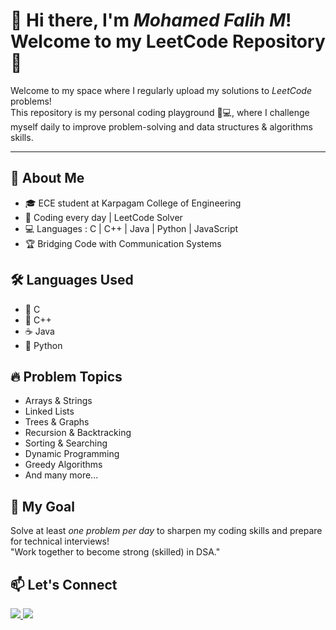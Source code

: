 # 👋 Hi there, I'm *Mohamed Falih M*! Welcome to my LeetCode Repository 🚀

Welcome to my space where I regularly upload my solutions to *LeetCode* problems!  
This repository is my personal coding playground 🧠💻, where I challenge myself daily to improve problem-solving and data structures & algorithms skills.

---

## 🔧 About Me

- 🎓 ECE student at Karpagam College of Engineering
- 🧠 Coding every day | LeetCode Solver 
- 💻 Languages : C | C++ | Java | Python | JavaScript  
- 🏆 Bridging Code with Communication Systems

## 🛠 Languages Used

- 💙 C  
- 💚 C++  
- ☕ Java  
- 🐍 Python  


## 🔥 Problem Topics

- Arrays & Strings
- Linked Lists
- Trees & Graphs
- Recursion & Backtracking
- Sorting & Searching
- Dynamic Programming
- Greedy Algorithms
- And many more...

## 🎯 My Goal

Solve at least *one problem per day* to sharpen my coding skills and prepare for technical interviews!<br>
"Work together to become strong (skilled) in DSA."

## 📫 Let's Connect

<p align="left">
  <a href="https://www.linkedin.com/in/mohamed-falih-m-b0b527360" target="_blank">
    <img src="https://img.shields.io/badge/LinkedIn-blue?style=for-the-badge&logo=linkedin&logoColor=white" />
  </a>
  <a href="https://leetcode.com/u/mohd_falih/">
    <img src="https://img.shields.io/badge/LeetCode-black?style=for-the-badge&logo=leetcode&logoColor=yellow" >

  </a>
</p>

